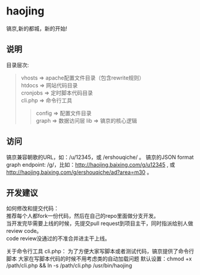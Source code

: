 haojing
=======

镐京,新的都城，新的开始!  


说明
----

目录层次:

>vhosts  => apache配置文件目录（包含rewrite规则）  
>htdocs  => 网站代码目录  
>cronjobs  => 定时脚本代码目录  
>cli.php  => 命令行工具  
>>config   => 配置文件目录  
>>graph    => 数据访问层
>>lib    => 镐京的核心逻辑

访问
----
镐京兼容朝歌的URL，如：/u/12345，或 /ershouqiche/ 。
镐京的JSON format graph endpoint: /g/，比如：http://haojing.baixing.com/g/u12345 ,
或 http://haojing.baixing.com/g/ershouqiche/ad?area=m30 。

开发建议
----
如何修改和提交代码：  
推荐每个人都fork一份代码，然后在自己的repo里面做分支开发。  
当开发完毕需要上线的时候，先提交pull request到项目主干，同时指派给别人做review code。  
code review没通过的不准合并进主干上线。  


关于命令行工具 cli.php：
为了方便大家写脚本或者测试代码，镐京提供了命令行脚本
大家在写脚本代码的时候不用考虑类的自动加载问题
默认设置：chmod +x /path/cli.php && ln -s /path/cli.php /usr/bin/haojing
